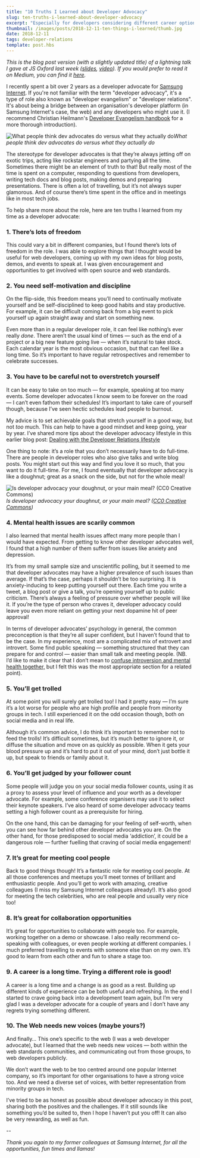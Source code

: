 ```yaml
---
title: "10 Truths I Learned about Developer Advocacy"
slug: ten-truths-i-learned-about-developer-advocacy
excerpt: "Especially for developers considering different career options, here are ten truths I learned from my time as a developer advocate (a.k.a. developer evangelist / developer relations engineer)"
thumbnail: /images/posts/2018-12-11-ten-things-i-learned/thumb.jpg
date: 2018-12-11
tags: developer-relations
template: post.hbs
---
```


*This is the blog post version (with a slightly updated title) of a lightning talk I gave at JS Oxford last week ([slides](https://medium.com/r/?url=https%3A%2F%2Fdocs.google.com%2Fpresentation%2Fd%2F13s4nXNLzxNLccnr4MJrNbaOrQSU6CKQoPljXeJdgkOE%2Fpresent), [video](https://youtu.be/B6l5YQ8xA9g)). If you would prefer to read it on Medium, you can find it [here](https://medium.com/@poshaughnessy/10-things-i-learned-as-a-developer-advocate-a4d830bab704).*

I recently spent a bit over 2 years as a developer advocate for [Samsung Internet](https://samsunginter.net). If you're not familiar with the term "developer advocacy", it's a type of role also known as "developer evangelism" or "developer relations". It's about being a bridge between an organisation's developer platform (in Samsung Internet's case, the web) and any developers who might use it. (I recommend Christian Heilmann's [Developer Evangelism handbook](http://developer-evangelism.com/) for a more thorough introduction).

![What people think dev advocates do versus what they actually do](/images/posts/2018-12-11-ten-things-i-learned/what-people-think-vs-actually.jpg)*What people think dev advocates do versus what they actually do*

The stereotype for developer advocates is that they’re always jetting off on exotic trips, acting like rockstar engineers and partying all the time. Sometimes there might be an element of truth to that! But really most of the time is spent on a computer, responding to questions from developers, writing tech docs and blog posts, making demos and preparing presentations. There is often a lot of travelling, but it’s not always super glamorous. And of course there’s time spent in the office and in meetings like in most tech jobs.

To help share more about the role, here are ten truths I learned from my time as a developer advocate:

### 1. There’s lots of freedom

This could vary a bit in different companies, but I found there’s lots of freedom in the role. I was able to explore things that I thought would be useful for web developers, coming up with my own ideas for blog posts, demos, and events to speak at. I was given encouragement and opportunities to get involved with open source and web standards.

### 2. You need self-motivation and discipline

On the flip-side, this freedom means you’ll need to continually motivate yourself and be self-disciplined to keep good habits and stay productive. For example, it can be difficult coming back from a big event to pick yourself up again straight away and start on something new.

Even more than in a regular developer role, it can feel like nothing’s ever really *done*. There aren’t the usual kind of times — such as the end of a project or a big new feature going live — when it’s natural to take stock. Each calendar year is the most obvious occasion, but that can feel like a long time. So it’s important to have regular retrospectives and remember to celebrate successes.

### 3. You have to be careful not to overstretch yourself

It can be easy to take on too much — for example, speaking at too many events. Some developer advocates I know seem to be forever on the road — I can’t even fathom their schedules! It’s important to take care of yourself though, because I’ve seen hectic schedules lead people to burnout.

My advice is to set achievable goals that stretch yourself in a good way, but not *too* much. This can help to have a good mindset and keep going, year by year. I’ve shared more tips about the developer advocacy lifestyle in this earlier blog post:
[Dealing with the Developer Relations lifestyle](https://medium.com/@poshaughnessy/surviving-the-developer-relations-lifestyle-27bd8bcf1f5f)

One thing to note: it’s a role that you don’t necessarily have to do full-time. There are people in developer roles who also give talks and write blog posts. You might start out this way and find you love it so much, that you want to do it full-time. For me, I found eventually that developer advocacy is  like a doughnut; great as a snack on the side, but not for the whole meal!

![Is developer advocacy your doughnut, or your main meal? ([CC0 Creative Commons](https://pixabay.com/en/background-donut-donuts-sweet-food-15226/))](/images/posts/2018-12-11-ten-things-i-learned/donuts.png)*Is developer advocacy your doughnut, or your main meal? ([CC0 Creative Commons](https://pixabay.com/en/background-donut-donuts-sweet-food-15226/))*

### 4. Mental health issues are scarily common

I also learned that mental health issues affect many more people than I would have expected. From getting to know other developer advocates well, I found that a high number of them suffer from issues like anxiety and depression.

It’s from my small sample size and unscientific polling, but it seemed to me that developer advocates may have a higher prevalence of such issues than average. If that’s the case, perhaps it shouldn’t be too surprising. It is anxiety-inducing to keep putting yourself out there. Each time you write a tweet, a blog post or give a talk, you’re opening yourself up to public criticism. There’s always a feeling of pressure over whether people will like it. If you’re the type of person who craves it, developer advocacy could leave you even more reliant on getting your next dopamine hit of peer approval!

In terms of developer advocates’ psychology in general, the common preconception is that they’re all super confident, but I haven’t found that to be the case. In my experience, most are a complicated mix of extrovert and introvert. Some find public speaking — something structured that they can prepare for and control — easier than small talk and meeting people. (NB. I’d like to make it clear that I don’t mean to [confuse introversion and mental health together,](https://www.psychologytoday.com/us/blog/the-secret-lives-introverts/201710/yes-im-introvert-no-im-not-depressed) but I felt this was the most appropriate section for a related point).

### 5. You’ll get trolled

At some point you will surely get trolled too! I had it pretty easy — I’m sure it’s a lot worse for people who are high profile and people from minority groups in tech. I still experienced it on the odd occasion though, both on social media and in real life. 

Although it’s common advice, I do think it’s important to remember not to feed the trolls! It’s difficult sometimes, but it’s much better to ignore it, or diffuse the situation and move on as quickly as possible. When it gets your blood pressure up and it’s hard to put it out of your mind, don’t just bottle it up, but speak to friends or family about it.

### 6. You’ll get judged by your follower count

Some people will judge you on your social media follower counts, using it as a proxy to assess your level of influence and your worth as a developer advocate. For example, some conference organisers may use it to select their keynote speakers. I’ve also heard of some developer advocacy teams setting a high follower count as a prerequisite for hiring.

On the one hand, this can be damaging for your feeling of self-worth, when you can see how far behind other developer advocates you are. On the other hand, for those predisposed to social media ‘addiction’, it could be a dangerous role — further fuelling that craving of social media engagement!

### 7. It’s great for meeting cool people

Back to good things though! It’s a fantastic role for meeting cool people. At all those conferences and meetups you’ll meet tonnes of brilliant and enthusiastic people. And you’ll get to work with amazing, creative colleagues (I miss my Samsung Internet colleagues already!). It’s also good for meeting the tech celebrities, who are real people and usually very nice too!

### 8. It’s great for collaboration opportunities

It’s great for opportunities to collaborate with people too. For example, working together on a demo or showcase. I also really recommend co-speaking with colleagues, or even people working at different companies. I much preferred travelling to events with someone else than on my own. It’s good to learn from each other and fun to share a stage too.

### 9. A career is a long time. Trying a different role is good!

A career is a long time and a change is as good as a rest. Building up different kinds of experience can be both useful and refreshing. In the end I started to crave going back into a development team again, but I’m very glad I was a developer advocate for a couple of years and I don’t have any regrets trying something different.

### 10. The Web needs new voices (maybe yours?)

And finally… This one’s specific to the web (I was a web developer advocate), but I learned that the web needs new voices — both within the web standards communities, and communicating out from those groups, to web developers publicly.

We don’t want the web to be too centred around one popular Internet company, so it’s important for other organisations to have a strong voice too. And we need a diverse set of voices, with better representation from minority groups in tech.

I’ve tried to be as honest as possible about developer advocacy in this post, sharing both the positives and the challenges. If it still sounds like something you’d be suited to, then I hope I haven’t put you off! It can also be very rewarding, as well as fun.

--

*Thank you again to my former colleagues at Samsung Internet, for all the opportunities, fun times and llamas!*
